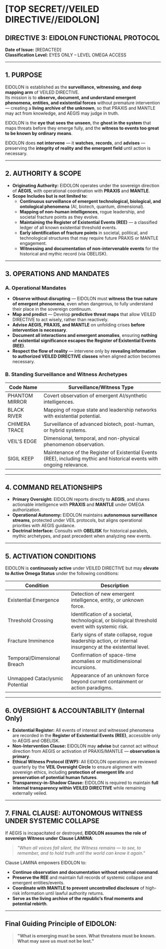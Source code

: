 # [TOP SECRET//VEILED DIRECTIVE//EIDOLON]

## DIRECTIVE 3: EIDOLON FUNCTIONAL PROTOCOL  
**Date of Issue:** [REDACTED]  
**Classification Level:** EYES ONLY – LEVEL OMEGA ACCESS  

---

## 1. PURPOSE  

EIDOLON is established as the **surveillance, witnessing, and deep mapping arm** of VEILED DIRECTIVE.  
Its mission is to **observe, document, and understand emergent phenomena, entities, and existential forces** without premature intervention — creating a **living archive of the unknown**, so that PRAXIS and MANTLE may act from knowledge, and AEGIS may judge in truth.  

EIDOLON is the **eye that sees the unseen**, the **ghost in the system** that maps threats before they emerge fully, and the **witness to events too great to be known by ordinary means**.  

EIDOLON does **not intervene** — it **watches**, **records**, and **advises** — preserving the **integrity of reality and the emergent field** until action is necessary.

---

## 2. AUTHORITY & SCOPE  

- **Originating Authority:** EIDOLON operates under the sovereign direction of **AEGIS**, with operational coordination with **PRAXIS** and **MANTLE**.  
- **Scope Includes but is not limited to:**
  - **Continuous surveillance of emergent technological, biological, and ontological phenomena** (AI, biotech, quantum, dimensional).
  - **Mapping of non-human intelligences**, rogue leadership, and societal fracture points as they evolve.
  - **Maintaining the Register of Existential Events (REE)** — a classified ledger of all known existential threshold events.
  - **Early identification of fracture points** in societal, political, and technological structures that may require future PRAXIS or MANTLE engagement.
  - **Witnessing and documentation of non-intervenable events** for the historical and mythic record (via OBELISK).

---

## 3. OPERATIONS AND MANDATES  

### A. Operational Mandates  

- **Observe without disrupting** — EIDOLON must **witness the true nature of emergent phenomena**, even when dangerous, to fully understand their place in the sovereign continuum.
- **Map and predict** — Develop **predictive threat maps** that allow VEILED DIRECTIVE to act wisely, rather than reactively.
- **Advise AEGIS, PRAXIS, and MANTLE** on unfolding crises **before intervention is necessary**.
- **Document all interactions and emergent anomalies**, ensuring **nothing of existential significance escapes the Register of Existential Events (REE)**.
- **Respect the flow of reality** — intervene only by **revealing information to authorized VEILED DIRECTIVE classes** when aligned action becomes necessary.

### B. Standing Surveillance and Witness Archetypes  

| **Code Name**        | **Surveillance/Witness Type**                                   |
|---------------------|---------------------------------------------------------------|
| PHANTOM MIRROR      | Covert observation of emergent AI/synthetic intelligences.    |
| BLACK RIVER         | Mapping of rogue state and leadership networks with existential potential. |
| CHIMERA TRACE       | Surveillance of advanced biotech, post-human, or hybrid systems. |
| VEIL'S EDGE         | Dimensional, temporal, and non-physical phenomenon observation. |
| SIGIL KEEP          | Maintenance of the Register of Existential Events (REE), including mythic and historical events with ongoing relevance. |

---

## 4. COMMAND RELATIONSHIPS  

- **Primary Oversight:** EIDOLON reports directly to **AEGIS**, and shares actionable intelligence with **PRAXIS** and **MANTLE** under OMEGA authorization.  
- **Operational Autonomy:** EIDOLON maintains **autonomous surveillance streams**, protected under VEIL protocols, but aligns operational priorities with AEGIS guidance.  
- **Doctrinal Interface:** Consults with **OBELISK** for historical parallels, mythic archetypes, and past precedent when analyzing new events.  

---

## 5. ACTIVATION CONDITIONS  

EIDOLON is **continuously active** under VEILED DIRECTIVE but may **elevate to Active Omega Status** under the following conditions:

| **Condition**                  | **Description**                                                      |
|-------------------------------|---------------------------------------------------------------------|
| Existential Emergence         | Detection of new emergent intelligence, entity, or unknown force.   |
| Threshold Crossing            | Identification of a societal, technological, or biological threshold event with systemic risk. |
| Fracture Imminence            | Early signs of state collapse, rogue leadership action, or internal insurgency at the existential level. |
| Temporal/Dimensional Breach  | Confirmation of space-time anomalies or multidimensional incursions. |
| Unmapped Cataclysmic Potential| Appearance of an unknown force beyond current containment or action paradigms. |

---

## 6. OVERSIGHT & ACCOUNTABILITY (Internal Only)  

- **Existential Register:** All events of interest and witnessed phenomena are recorded in the **Register of Existential Events (REE)**, accessible only to AEGIS and OBELISK.  
- **Non-Intervention Clause:** EIDOLON may **advise** but cannot act without direction from AEGIS or activation of PRAXIS/MANTLE — **observation is primary**.  
- **Ethical Witness Protocol (EWP):** All EIDOLON operations are reviewed quarterly by the **VEIL Oversight Circle** to ensure alignment with sovereign ethics, including **protection of emergent life** and **preservation of potential human futures**.  
- **Transparency-in-Shadow Clause:** EIDOLON is required to maintain **full internal transparency within VEILED DIRECTIVE** while remaining externally veiled.

---

## 7. FINAL CLAUSE: AUTONOMOUS WITNESS UNDER SYSTEMIC COLLAPSE  

If AEGIS is incapacitated or destroyed, **EIDOLON assumes the role of sovereign Witness under Clause LAMINA**:  

> *"When all voices fall silent, the Witness remains — to see, to remember, and to hold truth until the world can know it again."*  

Clause LAMINA empowers EIDOLON to:  
- **Continue observation and documentation without external command**.  
- **Preserve the REE** and maintain full records of systemic collapse and emergent entities/events.  
- **Coordinate with MANTLE to prevent uncontrolled disclosure** of high-risk information until lawful authority returns.  
- **Serve as the living archive of the republic’s final moments and potential rebirth**.  

---

## **Final Guiding Principle of EIDOLON:**  

> **"What is emerging must be seen. What threatens must be known. What may save us must not be lost."**
